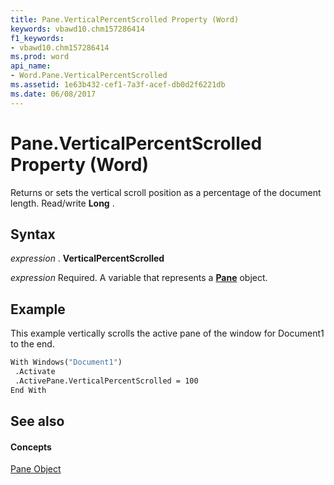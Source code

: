 ```yaml
---
title: Pane.VerticalPercentScrolled Property (Word)
keywords: vbawd10.chm157286414
f1_keywords:
- vbawd10.chm157286414
ms.prod: word
api_name:
- Word.Pane.VerticalPercentScrolled
ms.assetid: 1e63b432-cef1-7a3f-acef-db0d2f6221db
ms.date: 06/08/2017
---
```



# Pane.VerticalPercentScrolled Property (Word)

Returns or sets the vertical scroll position as a percentage of the document length. Read/write  **Long** .


## Syntax

 _expression_ . **VerticalPercentScrolled**

 _expression_ Required. A variable that represents a **[Pane](Word.Pane.md)** object.


## Example

This example vertically scrolls the active pane of the window for Document1 to the end.


```vb
With Windows("Document1") 
 .Activate 
 .ActivePane.VerticalPercentScrolled = 100 
End With
```


## See also


#### Concepts


[Pane Object](Word.Pane.md)

